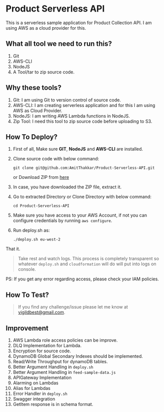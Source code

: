 # Product Serverless API

This is a serverless sample application for Product Collection API. I am using AWS as a cloud provider for this.

## What all tool we need to run this?
1. Git
2. AWS-CLI
3. NodeJS
4. A Tool/tar to zip source code.

## Why these tools?
1. Git: I am using Git to version control of source code.
2. AWS-CLI: I am creating serverless application and for this I am using AWS as Cloud Provider.
3. NodeJS: I am writing AWS Lambda functions in NodeJS.
4. Zip Tool: I need this tool to zip source code before uploading to S3.

## How To Deploy?
1. First of all, Make sure **GIT**, **NodeJS** and **AWS-CLI** are installed.
2. Clone source code with below command:

    `git clone git@github.com:AmitThakkar/Product-Serverless-API.git`
    
    or Download ZIP from [here](https://github.com/AmitThakkar/Product-Serverless-API/archive/master.zip)
3. In case, you have downloaded the ZIP file, extract it.
4. Go to extracted Directory or Clone Directory with below command:
    
    `cd Product-Serverless-API`
5. Make sure you have access to your AWS Account, if not you can configure credentials by running `aws configure`.
6. Run deploy.sh as:

    `./deploy.sh eu-west-2`

That it. 

> Take rest and watch logs. This process is completely transparent so whatever `deploy.sh` and `cloudformation` will do
will put into logs on console.

PS: If you get any error regarding access, please check your IAM policies.

## How To Test?


> If you find any challenge/issue please let me know at vigildbest@gmail.com.

## Improvement
1. AWS Lambda role access policies can be improve.
2. DLQ Implementation for Lambda.
3. Encryption for source code.
4. DynamoDB Global Secondary Indexes should be implemented.
5. Read/Write Throughput for dynamoDB tables.
6. Better Argument Handling in `deploy.sh`
7. Better Argument Handling in `feed-sample-data.js`
8. APIGateway Implementation
9. Alarming on Lambdas
10. Alias for Lambdas
11. Error Handler in `deploy.sh`
12. Swagger integration
13. GetItem response is in schema format.